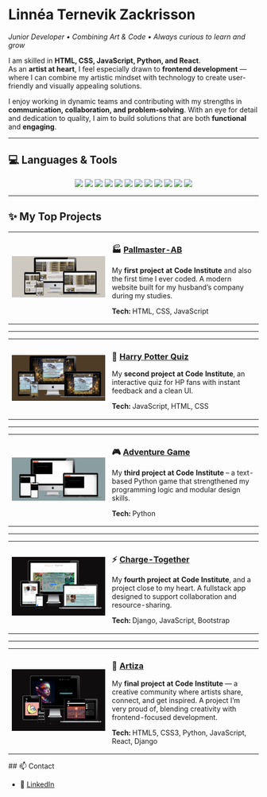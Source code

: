 # Linnéa Ternevik Zackrisson  

*Junior Developer • Combining Art & Code • Always curious to learn and grow*  

I am skilled in **HTML, CSS, JavaScript, Python, and React**.  
As an **artist at heart**, I feel especially drawn to **frontend development** — where I can combine my artistic mindset with technology to create user-friendly and visually appealing solutions.  

I enjoy working in dynamic teams and contributing with my strengths in **communication, collaboration, and problem-solving**. With an eye for detail and dedication to quality, I aim to build solutions that are both **functional** and **engaging**.  

---

## 💻 Languages & Tools  

<p align="center">
  <img src="https://cdn.jsdelivr.net/gh/devicons/devicon/icons/html5/html5-original.svg" width="50" />
  <img src="https://cdn.jsdelivr.net/gh/devicons/devicon/icons/css3/css3-original.svg" width="50" />
  <img src="https://cdn.jsdelivr.net/gh/devicons/devicon/icons/javascript/javascript-original.svg" width="50" />
  <img src="https://cdn.jsdelivr.net/gh/devicons/devicon/icons/python/python-original.svg" width="50" />
  <img src="https://cdn.jsdelivr.net/gh/devicons/devicon/icons/react/react-original.svg" width="50" />
  <img src="https://cdn.jsdelivr.net/gh/devicons/devicon/icons/django/django-plain.svg" width="50" />
  <img src="https://cdn.jsdelivr.net/gh/devicons/devicon/icons/bootstrap/bootstrap-original.svg" width="50" />
  <img src="https://cdn.jsdelivr.net/gh/devicons/devicon/icons/jquery/jquery-original.svg" width="50" />
  <img src="https://cdn.jsdelivr.net/gh/devicons/devicon/icons/git/git-original.svg" width="50" />
  <img src="https://cdn.jsdelivr.net/gh/devicons/devicon/icons/github/github-original.svg" width="50" />
  <img src="https://cdn.jsdelivr.net/gh/devicons/devicon/icons/heroku/heroku-original.svg" width="50" />
  <img src="https://cdn.jsdelivr.net/gh/devicons/devicon/icons/figma/figma-original.svg" width="50" />
</p>  

---

## ✨ My Top Projects  

<!-- Card 1 -->
<table>
  <tr>
    <td width="40%">
      <img src="https://github.com/Linnea87/Pallmaster-AB/blob/main/docs/readme_images/mockup.png?raw=true" alt="Pallmaster-AB Mockup"/>
    </td>
    <td width="60%">
      <h3>🏭 <a href="https://github.com/Linnea87/Pallmaster-AB">Pallmaster-AB</a></h3>
      <p>My <b>first project at Code Institute</b> and also the first time I ever coded. A modern website built for my husband’s company during my studies.</p>
      <p><b>Tech:</b> HTML, CSS, JavaScript</p>
    </td>
  </tr>
</table>

---

<!-- Card 2 -->
<table>
  <tr>
    <td width="40%">
      <img src="https://github.com/Linnea87/Harry_Potter_quiz_pp2/blob/main/docs/mockup.png?raw=true" alt="Harry Potter Quiz Mockup"/>
    </td>
    <td width="60%">
      <h3>🧙 <a href="https://github.com/Linnea87/Harry_Potter_quiz_pp2">Harry Potter Quiz</a></h3>
      <p>My <b>second project at Code Institute</b>, an interactive quiz for HP fans with instant feedback and a clean UI.</p>
      <p><b>Tech:</b> JavaScript, HTML, CSS</p>
    </td>
  </tr>
</table>

---

<!-- Card 3 -->
<table>
  <tr>
    <td width="40%">
      <img src="https://raw.githubusercontent.com/Linnea87/adventure-game/refs/heads/main/docs/mockup.webp" alt="Adventure Game Mockup"/>
    </td>
    <td width="60%">
      <h3>🎮 <a href="https://github.com/Linnea87/adventure-game">Adventure Game</a></h3>
      <p>My <b>third project at Code Institute</b> – a text-based Python game that strengthened my programming logic and modular design skills.</p>
      <p><b>Tech:</b> Python</p>
    </td>
  </tr>
</table>

---

<!-- Card 4 -->
<table>
  <tr>
    <td width="40%">
      <img src="https://github.com/Linnea87/charge-together/blob/main/documentation/images/mockup.png?raw=true" alt="Charge-Together Mockup"/>
    </td>
    <td width="60%">
      <h3>⚡ <a href="https://github.com/Linnea87/charge-together">Charge-Together</a></h3>
      <p>My <b>fourth project at Code Institute</b>, and a project close to my heart. A fullstack app designed to support collaboration and resource-sharing.</p>
      <p><b>Tech:</b> Django, JavaScript, Bootstrap</p>
    </td>
  </tr>
</table>

---

<!-- Card 5 -->
<table>
  <tr>
    <td width="40%">
      <img src="https://github.com/Linnea87/artiza/blob/main/src/docs-readme/images/mockup.png?raw=true" alt="Artiza Mockup"/>
    </td>
    <td width="60%">
      <h3>🎨 <a href="https://github.com/Linnea87/artiza">Artiza</a></h3>
      <p>My <b>final project at Code Institute</b> — a creative community where artists share, connect, and get inspired. A project I’m very proud of, blending creativity with frontend-focused development.</p>
      <p><b>Tech:</b> HTML5, CSS3, Python, JavaScript, React, Django</p>
    </td>
  </tr>
</table>
## 📫 Contact  

- 💼 [LinkedIn](https://www.linkedin.com/in/linneaternevik)
